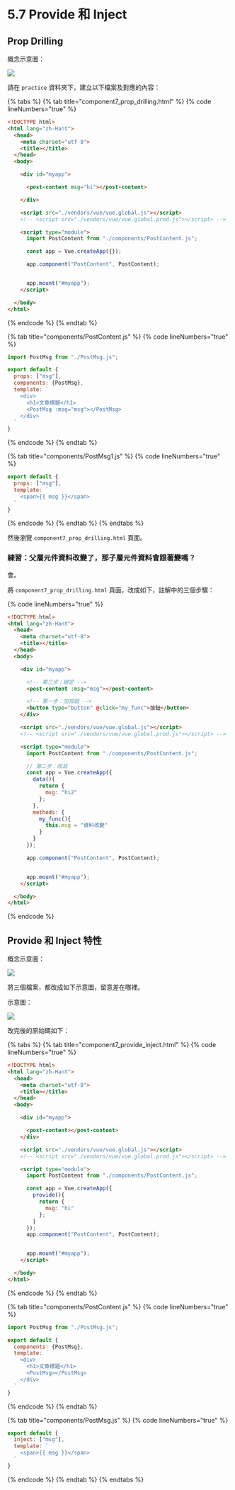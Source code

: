 # 5.7 Provide 和 Inject

## Prop Drilling

概念示意圖：

![](<../.gitbook/assets/prop\_drilling (1).png>)



請在 `practice` 資料夾下，建立以下檔案及對應的內容：

{% tabs %}
{% tab title="component7_prop_drilling.html" %}
{% code lineNumbers="true" %}
```html
<!DOCTYPE html>
<html lang="zh-Hant">
  <head>
    <meta charset="utf-8">
    <title></title>
  </head>
  <body>

    <div id="myapp">

      <post-content msg="hi"></post-content>

    </div>

    <script src="./vendors/vue/vue.global.js"></script>
    <!-- <script src="./vendors/vue/vue.global.prod.js"></script> -->

    <script type="module">
      import PostContent from "./components/PostContent.js";

      const app = Vue.createApp({});

      app.component("PostContent", PostContent);


      app.mount("#myapp");
    </script>

  </body>
</html>
```
{% endcode %}
{% endtab %}

{% tab title="components/PostContent.js" %}
{% code lineNumbers="true" %}
```javascript
import PostMsg from "./PostMsg.js";

export default {
  props: ["msg"],
  components: {PostMsg},
  template: `
    <div>
      <h1>文章標題</h1>
      <PostMsg :msg="msg"></PostMsg>
    </div>
  `
}
```
{% endcode %}
{% endtab %}

{% tab title="components/PostMsg1.js" %}
{% code lineNumbers="true" %}
```javascript
export default {
  props: ["msg"],
  template: `
    <span>{{ msg }}</span>
  `
}
```
{% endcode %}
{% endtab %}
{% endtabs %}

然後瀏覽 `component7_prop_drilling.html` 頁面。



### 練習：父層元件資料改變了，那子層元件資料會跟著變嗎？

會。



將 `component7_prop_drilling.html` 頁面，改成如下，註解中的三個步驟：&#x20;

{% code lineNumbers="true" %}
```html
<!DOCTYPE html>
<html lang="zh-Hant">
  <head>
    <meta charset="utf-8">
    <title></title>
  </head>
  <body>

    <div id="myapp">

      <!-- 第三步：綁定 -->
      <post-content :msg="msg"></post-content>

      <!-- 第一步：加按鈕 -->
      <button type="button" @click="my_func">按鈕</button>
    </div>

    <script src="./vendors/vue/vue.global.js"></script>
    <!-- <script src="./vendors/vue/vue.global.prod.js"></script> -->

    <script type="module">
      import PostContent from "./components/PostContent.js";

      // 第二步：改寫
      const app = Vue.createApp({
        data(){
          return {
            msg: "hi2"
          };
        },
        methods: {
          my_func(){
            this.msg = "資料改變"
          }
        }
      });

      app.component("PostContent", PostContent);


      app.mount("#myapp");
    </script>

  </body>
</html>

```
{% endcode %}



## Provide 和 Inject 特性

概念示意圖：

![](../.gitbook/assets/provide\_inject.png)



將三個檔案，都改成如下示意圖，留意差在哪裡。

示意圖：

![](../.gitbook/assets/provide\_inject\_hint.png)



改完後的原始碼如下：

{% tabs %}
{% tab title="component7_provide_inject.html" %}
{% code lineNumbers="true" %}
```html
<!DOCTYPE html>
<html lang="zh-Hant">
  <head>
    <meta charset="utf-8">
    <title></title>
  </head>
  <body>

    <div id="myapp">

      <post-content></post-content>
    </div>

    <script src="./vendors/vue/vue.global.js"></script>
    <!-- <script src="./vendors/vue/vue.global.prod.js"></script> -->

    <script type="module">
      import PostContent from "./components/PostContent.js";

      const app = Vue.createApp({
        provide(){
          return {
            msg: "hi"
          };
        }
      });
      app.component("PostContent", PostContent);


      app.mount("#myapp");
    </script>

  </body>
</html>
```
{% endcode %}
{% endtab %}

{% tab title="components/PostContent.js" %}
{% code lineNumbers="true" %}
```javascript
import PostMsg from "./PostMsg.js";

export default {
  components: {PostMsg},
  template: `
    <div>
      <h1>文章標題</h1>
      <PostMsg></PostMsg>
    </div>
  `
}
```
{% endcode %}
{% endtab %}

{% tab title="components/PostMsg.js" %}
{% code lineNumbers="true" %}
```javascript
export default {
  inject: ["msg"],
  template: `
    <span>{{ msg }}</span>
  `
}
```
{% endcode %}
{% endtab %}
{% endtabs %}



